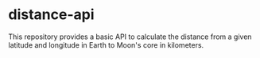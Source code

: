 # distance-api

This repository provides a basic API to calculate the distance from a given latitude and longitude in Earth to Moon's core in kilometers.
